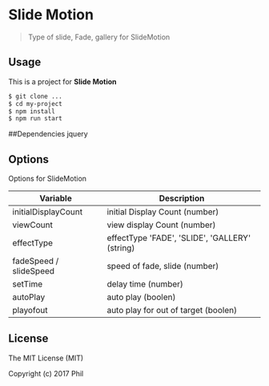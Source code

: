 # Slide Motion
> Type of slide, Fade, gallery  for SlideMotion

## Usage
This is a project for **Slide Motion**

``` bash
$ git clone ...
$ cd my-project
$ npm install
$ npm run start
```

##Dependencies
jquery

## Options
Options for SlideMotion

| Variable | Description |
| ------ | ------ |
| initialDisplayCount | initial Display Count (number) |
| viewCount | view display Count (number) |
| effectType | effectType 'FADE', 'SLIDE', 'GALLERY' (string) |
| fadeSpeed / slideSpeed | speed of fade, slide (number) |
| setTime | delay time (number) |
| autoPlay | auto play (boolen) |
| playofout | auto play for out of target (boolen) |

## License

The MIT License (MIT)

Copyright (c) 2017 Phil